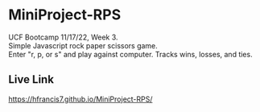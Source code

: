 # MiniProject-RPS
UCF Bootcamp 11/17/22, Week 3. <br>
Simple Javascript rock paper scissors game. <br>
Enter "r, p, or s" and play against computer. Tracks wins, losses, and ties.

## Live Link
https://hfrancis7.github.io/MiniProject-RPS/
